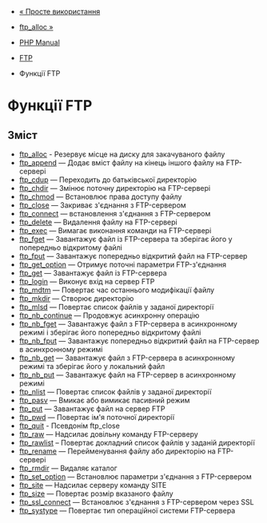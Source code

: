 - [« Просте використання](ftp.examples-basic.md)
- [ftp_alloc »](function.ftp-alloc.md)

- [PHP Manual](index.md)
- [FTP](book.ftp.md)
- Функції FTP

# Функції FTP

## Зміст

- [ftp_alloc](function.ftp-alloc.md) - Резервує місце на диску
для закачуваного файлу
- [ftp_append](function.ftp-append.md) — Додає вміст файлу
на кінець іншого файлу на FTP-сервері
- [ftp_cdup](function.ftp-cdup.md) — Переходить до батьківської
директорію
- [ftp_chdir](function.ftp-chdir.md) — Змінює поточну директорію
на FTP-сервері
- [ftp_chmod](function.ftp-chmod.md) — Встановлює права доступу
файлу
- [ftp_close](function.ftp-close.md) — Закриває з'єднання з
FTP-сервером
- [ftp_connect](function.ftp-connect.md) — встановлення з'єднання
з FTP-сервером
- [ftp_delete](function.ftp-delete.md) — Видалення файлу на FTP-сервері
- [ftp_exec](function.ftp-exec.md) — Вимагає виконання команди
на FTP-сервері
- [ftp_fget](function.ftp-fget.md) — Завантажує файл із FTP-сервера та
зберігає його у попередньо відкритому файлі
- [ftp_fput](function.ftp-fput.md) — Завантажує попередньо
відкритий файл на FTP-сервер
- [ftp_get_option](function.ftp-get-option.md) — Отримує поточні
параметри FTP-з'єднання
- [ftp_get](function.ftp-get.md) — Завантажує файл із FTP-сервера
- [ftp_login](function.ftp-login.md) — Виконує вхід на сервер FTP
- [ftp_mdtm](function.ftp-mdtm.md) — Повертає час останнього
модифікації файлу
- [ftp_mkdir](function.ftp-mkdir.md) — Створює директорію
- [ftp_mlsd](function.ftp-mlsd.md) — Повертає список файлів у
заданої директорії
- [ftp_nb_continue](function.ftp-nb-continue.md) — Продовжує
асинхронну операцію
- [ftp_nb_fget](function.ftp-nb-fget.md) — Завантажує файл з
FTP-сервера в асинхронному режимі і зберігає його попередньо
відкритому файлі
- [ftp_nb_fput](function.ftp-nb-fput.md) — Завантажує попередньо
відкритий файл на FTP-сервер в асинхронному режимі
- [ftp_nb_get](function.ftp-nb-get.md) — Завантажує файл з
FTP-сервера в асинхронному режимі та зберігає його у локальний файл
- [ftp_nb_put](function.ftp-nb-put.md) — Завантажує файл на
FTP-сервер в асинхронному режимі
- [ftp_nlist](function.ftp-nlist.md) — Повертає список файлів у
заданої директорії
- [ftp_pasv](function.ftp-pasv.md) — Вмикає або вимикає
пасивний режим
- [ftp_put](function.ftp-put.md) — Завантажує файл на сервер FTP
- [ftp_pwd](function.ftp-pwd.md) — Повертає ім'я поточної директорії
- [ftp_quit](function.ftp-quit.md) - Псевдонім ftp_close
- [ftp_raw](function.ftp-raw.md) — Надсилає довільну команду
FTP-серверу
- [ftp_rawlist](function.ftp-rawlist.md) – Повертає докладний
список файлів у заданій директорії
- [ftp_rename](function.ftp-rename.md) — Перейменування файлу або
директорію на FTP-сервері
- [ftp_rmdir](function.ftp-rmdir.md) — Видаляє каталог
- [ftp_set_option](function.ftp-set-option.md) — Встановлює
параметри з'єднання з FTP-сервером
- [ftp_site](function.ftp-site.md) — Надсилає серверу команду SITE
- [ftp_size](function.ftp-size.md) — Повертає розмір вказаного
файлу
- [ftp_ssl_connect](function.ftp-ssl-connect.md) — Встановлює
з'єднання з FTP-сервером через SSL
- [ftp_systype](function.ftp-systype.md) — Повертає тип
операційної системи FTP-сервера
